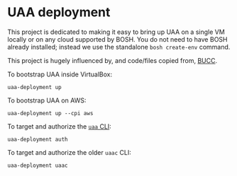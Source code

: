 # UAA deployment

This project is dedicated to making it easy to bring up UAA on a single VM locally or on any cloud supported by BOSH. You do not need to have BOSH already installed; instead we use the standalone `bosh create-env` command.

This project is hugely influenced by, and code/files copied from, [BUCC](https://github.com/starkandwayne/com).

To bootstrap UAA inside VirtualBox:

```plain
uaa-deployment up
```

To bootstrap UAA on AWS:

```plain
uaa-deployment up --cpi aws
```

To target and authorize the [`uaa` CLI](https://github.com/cloudfoundry-incubator/uaa-cli):

```plain
uaa-deployment auth
```

To target and authorize the older `uaac` CLI:

```plain
uaa-deployment uaac
```

